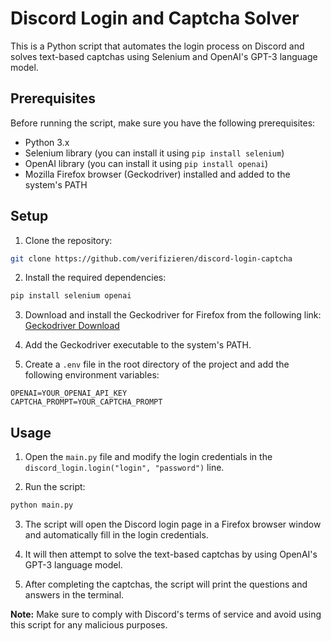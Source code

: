 # Discord Login and Captcha Solver

This is a Python script that automates the login process on Discord and solves text-based captchas using Selenium and OpenAI's GPT-3 language model.

## Prerequisites

Before running the script, make sure you have the following prerequisites:

- Python 3.x
- Selenium library (you can install it using `pip install selenium`)
- OpenAI library (you can install it using `pip install openai`)
- Mozilla Firefox browser (Geckodriver) installed and added to the system's PATH

## Setup

1. Clone the repository:

```bash
git clone https://github.com/verifizieren/discord-login-captcha
```

2. Install the required dependencies:

```bash
pip install selenium openai
```

3. Download and install the Geckodriver for Firefox from the following link: [Geckodriver Download](https://github.com/mozilla/geckodriver/releases)

4. Add the Geckodriver executable to the system's PATH.

5. Create a `.env` file in the root directory of the project and add the following environment variables:

```
OPENAI=YOUR_OPENAI_API_KEY
CAPTCHA_PROMPT=YOUR_CAPTCHA_PROMPT
```

## Usage

1. Open the `main.py` file and modify the login credentials in the `discord_login.login("login", "password")` line.

2. Run the script:

```bash
python main.py
```

3. The script will open the Discord login page in a Firefox browser window and automatically fill in the login credentials.

4. It will then attempt to solve the text-based captchas by using OpenAI's GPT-3 language model.

5. After completing the captchas, the script will print the questions and answers in the terminal.

**Note:** Make sure to comply with Discord's terms of service and avoid using this script for any malicious purposes.
